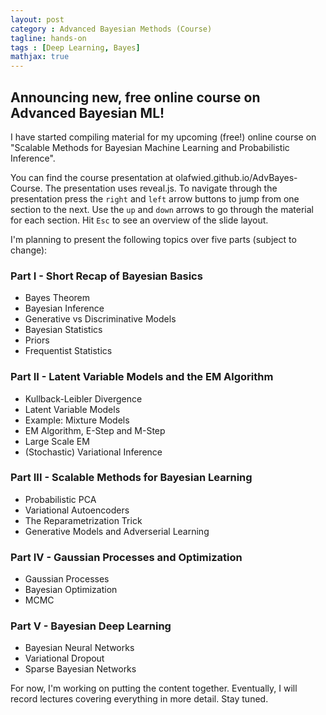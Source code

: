 ```yaml
---
layout: post
category : Advanced Bayesian Methods (Course)
tagline: hands-on
tags : [Deep Learning, Bayes]
mathjax: true
---
```


## Announcing new, free online course on Advanced Bayesian ML!

I have started compiling material for my upcoming (free!) online course on "Scalable Methods for Bayesian Machine Learning and Probabilistic Inference".

You can find the course presentation at olafwied.github.io/AdvBayes-Course. The presentation uses reveal.js. To navigate through the presentation press the `right` and `left` arrow buttons to jump from one section to the next. Use the `up` and `down` arrows to go through the material for each section. Hit `Esc` to see an overview of the slide layout.

I'm planning to present the following topics over five parts (subject to change):

### Part I - Short Recap of Bayesian Basics
- Bayes Theorem
- Bayesian Inference
- Generative vs Discriminative Models
- Bayesian Statistics
- Priors
- Frequentist Statistics

### Part II - Latent Variable Models and the EM Algorithm
- Kullback-Leibler Divergence
- Latent Variable Models
- Example: Mixture Models
- EM Algorithm, E-Step and M-Step
- Large Scale EM
- (Stochastic) Variational Inference

### Part III - Scalable Methods for Bayesian Learning
- Probabilistic PCA
- Variational Autoencoders
- The Reparametrization Trick
- Generative Models and Adverserial Learning

### Part IV - Gaussian Processes and Optimization
- Gaussian Processes
- Bayesian Optimization
- MCMC

### Part V - Bayesian Deep Learning
- Bayesian Neural Networks
- Variational Dropout
- Sparse Bayesian Networks

For now, I'm working on putting the content together. Eventually, I will record lectures covering everything in more detail. Stay tuned.
